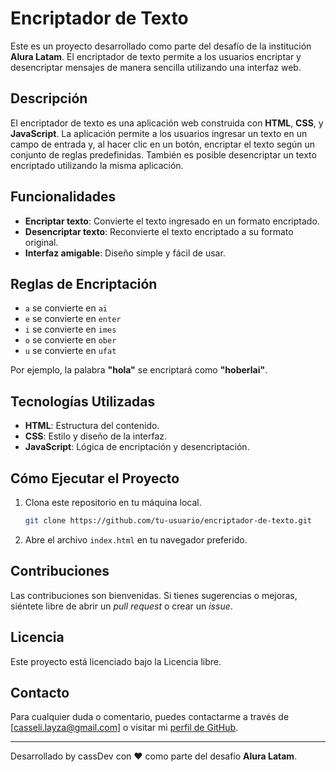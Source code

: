 # Encriptador de Texto

Este es un proyecto desarrollado como parte del desafío de la institución **Alura Latam**. El encriptador de texto permite a los usuarios encriptar y desencriptar mensajes de manera sencilla utilizando una interfaz web.

## Descripción

El encriptador de texto es una aplicación web construida con **HTML**, **CSS**, y **JavaScript**. La aplicación permite a los usuarios ingresar un texto en un campo de entrada y, al hacer clic en un botón, encriptar el texto según un conjunto de reglas predefinidas. También es posible desencriptar un texto encriptado utilizando la misma aplicación.

## Funcionalidades

- **Encriptar texto**: Convierte el texto ingresado en un formato encriptado.
- **Desencriptar texto**: Reconvierte el texto encriptado a su formato original.
- **Interfaz amigable**: Diseño simple y fácil de usar.
  
## Reglas de Encriptación

- `a` se convierte en `ai`
- `e` se convierte en `enter`
- `i` se convierte en `imes`
- `o` se convierte en `ober`
- `u` se convierte en `ufat`

Por ejemplo, la palabra **"hola"** se encriptará como **"hoberlai"**.

## Tecnologías Utilizadas

- **HTML**: Estructura del contenido.
- **CSS**: Estilo y diseño de la interfaz.
- **JavaScript**: Lógica de encriptación y desencriptación.

## Cómo Ejecutar el Proyecto

1. Clona este repositorio en tu máquina local.
    ```bash
    git clone https://github.com/tu-usuario/encriptador-de-texto.git
    ```
2. Abre el archivo `index.html` en tu navegador preferido.

## Contribuciones

Las contribuciones son bienvenidas. Si tienes sugerencias o mejoras, siéntete libre de abrir un _pull request_ o crear un _issue_.

## Licencia

Este proyecto está licenciado bajo la Licencia libre.

## Contacto

Para cualquier duda o comentario, puedes contactarme a través de [casseli.layza@gmail.com] o visitar mi [perfil de GitHub](https://github.com/CasseliLayza).

---

Desarrollado by cassDev con ❤️ como parte del desafío **Alura Latam**.
